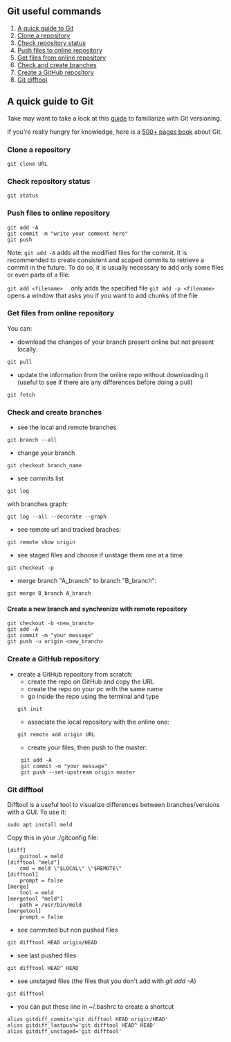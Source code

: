 ## Git useful commands

1. [A quick guide to Git](#git-no-deep-shit)
2. [Clone a repository](#clone)
3. [Check repository status](#status)
4. [Push files to online repository](#push)
5. [Get files from online repository](#pull)
6. [Check and create branches](#branches)
7. [Create a GitHub repository](#create)
8. [Git difftool](#difftool)

## A quick guide to Git <a name="git-no-deep-shit"></a>

Take may want to take a look at this [guide](https://rogerdudler.github.io/git-guide/) to familiarize with Git versioning.

If you're really hungry for knowledge, here is a [500+ pages book](https://git-scm.com/book/en/v2) about Git.

### Clone a repository <a name="clone"></a>
```
git clone URL
```
### Check repository status <a name="status"></a>
```
git status
```
### Push files to online repository <a name="push"></a>
  ```
  git add -A
  git commit -m "write your comment here"
  git push
  ```
Note: ```git add -A``` adds all the modified files for the commit. It is recommended to create consistent and scoped commits to retrieve a commit in the future.
To do so, it is usually necessary to add only some files or even parts of a file:

  ```git add <filename>  ``` only adds the specified file
  ```git add -p <filename>  ``` opens a window that asks you if you want to add chunks of the file

### Get files from online repository <a name="pull"></a>
You can:
* download the changes of your branch present online but not present locally:
```
git pull
```
* update the information from the online repo without downloading it (useful to see if there are any differences before doing a pull)
```
git fetch
```

### Check and create branches <a name="branches"></a>
* see the local and remote branches
```
git branch --all
```
* change your branch
```
git checkout branch_name
```
* see commits list
```
git log
```
  with branches graph:
  ```
  git log --all --decorate --graph
  ```
* see remote url and tracked braches:
```
git remote show origin
```
* see staged files and choose if unstage them one at a time
```
git checkout -p
```
* merge branch "A_branch" to branch "B_branch":
```
git merge B_branch A_branch
```
#### Create a new branch and synchronize with remote repository
```
git checkout -b <new_branch>
git add -A
git commit -m "your message"
git push -u origin <new_branch>
```

### Create a GitHub repository <a name="create"></a>
* create a GitHub repository from scratch:
  * create the repo on GitHub and copy the URL
  * create the repo on your pc with the same name
  * go inside the repo using the terminal and type
  ```
  git init
  ```
  * associate the local repository with the online one:
  ```
  git remote add origin URL
  ```
  * create your files, then push to the master:
  ```
   git add -A
   git commit -m "your message"
   git push --set-upstream origin master
  ```

### Git difftool <a name="difftool"></a>

Difftool is a useful tool to visualize differences between branches/versions with a GUI. To use it:

```
sudo apt install meld
```
Copy this in your ./gitconfig file:
```
[diff]
	guitool = meld
[difftool "meld"]
	cmd = meld \"$LOCAL\" \"$REMOTE\"
[difftool]
	prompt = false
[merge]
	tool = meld
[mergetool "meld"]
	path = /usr/bin/meld
[mergetool]
	prompt = false
```

* see commited but non pushed files
```
git difftool HEAD origin/HEAD
```

* see last pushed files
```
git difftool HEAD^ HEAD
```

* see unstaged files (the files that you don't add with _git add -A_)
```
git difftool
```

* you can put these line in ~/.bashrc to create a shortcut
```
alias gitdiff_commit='git difftool HEAD origin/HEAD'
alias gitdiff_lastpush='git difftool HEAD^ HEAD'
alias gitdiff_unstaged='git difftool'
```
